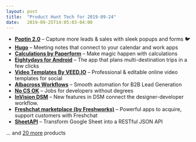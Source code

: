 ```yaml
---
layout: post
title:  "Product Hunt Tech for 2019-09-24"
date:   2019-09-25T14:05:03-04:00
---
```


* **[Poptin 2.0](https://www.producthunt.com/posts/poptin-2-0?utm_campaign=producthunt-api&utm_medium=api&utm_source=Application%3A+Daily+Digest+RSS+%28ID%3A+3202%29)** – Capture more leads & sales with sleek popups and forms 🐦
* **[Hugo](https://www.producthunt.com/posts/hugo-2?utm_campaign=producthunt-api&utm_medium=api&utm_source=Application%3A+Daily+Digest+RSS+%28ID%3A+3202%29)** – Meeting notes that connect to your calendar and work apps
* **[Calculations by Paperform](https://www.producthunt.com/posts/calculations-by-paperform?utm_campaign=producthunt-api&utm_medium=api&utm_source=Application%3A+Daily+Digest+RSS+%28ID%3A+3202%29)** – Make magic happen with calculations
* **[Eightydays for Android](https://www.producthunt.com/posts/eightydays-for-android?utm_campaign=producthunt-api&utm_medium=api&utm_source=Application%3A+Daily+Digest+RSS+%28ID%3A+3202%29)** – The app that plans multi-destination trips in a few clicks
* **[Video Templates By VEED.IO](https://www.producthunt.com/posts/video-templates-by-veed-io?utm_campaign=producthunt-api&utm_medium=api&utm_source=Application%3A+Daily+Digest+RSS+%28ID%3A+3202%29)** – Professional & editable online video templates for social
* **[Albacross Workflows](https://www.producthunt.com/posts/albacross-workflows?utm_campaign=producthunt-api&utm_medium=api&utm_source=Application%3A+Daily+Digest+RSS+%28ID%3A+3202%29)** – Smooth automation for B2B Lead Generation
* **[No CS OK](https://www.producthunt.com/posts/no-cs-ok?utm_campaign=producthunt-api&utm_medium=api&utm_source=Application%3A+Daily+Digest+RSS+%28ID%3A+3202%29)** – Jobs for developers without degrees
* **[InVision DSM](https://www.producthunt.com/posts/invision-dsm?utm_campaign=producthunt-api&utm_medium=api&utm_source=Application%3A+Daily+Digest+RSS+%28ID%3A+3202%29)** – New features in DSM connect the designer-developer workflow.
* **[Freshchat marketplace (by Freshworks)](https://www.producthunt.com/posts/freshchat-marketplace-by-freshworks?utm_campaign=producthunt-api&utm_medium=api&utm_source=Application%3A+Daily+Digest+RSS+%28ID%3A+3202%29)** – Powerful apps to acquire, support customers with Freshchat
* **[SheetAPI](https://www.producthunt.com/posts/sheetapi?utm_campaign=producthunt-api&utm_medium=api&utm_source=Application%3A+Daily+Digest+RSS+%28ID%3A+3202%29)** – Transform Google Sheet into a RESTful JSON API

… and [20 more](https://www.producthunt.com/tech) products